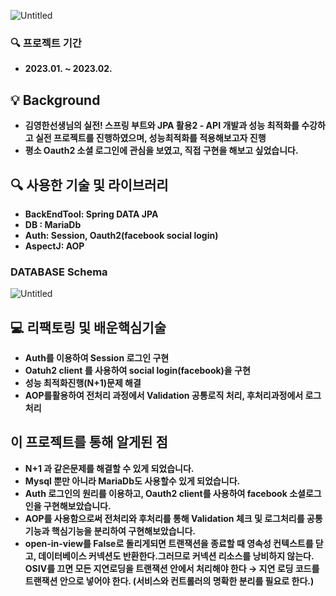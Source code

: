 ![Untitled](https://s3-us-west-2.amazonaws.com/secure.notion-static.com/29de656a-8ab1-4d52-be67-d40d9de31b62/Untitled.png)

### **🔍 프로젝트 기간**

- **2023.01. ~ 2023.02.**

## **💡 Background**

- **김영한선생님의 실전! 스프링 부트와 JPA 활용2 - API 개발과 성능 최적화를 수강하고 실전 프로젝트를 진행하였으며, 성능최적화를 적용해보고자 진행**
- **평소 Oauth2 소셜 로그인에 관심을 보였고, 직접 구현을 해보고 싶었습니다.**

## **🔍 사용한 기술 및 라이브러리**

- **BackEndTool: Spring DATA JPA**
- **DB : MariaDb**
- **Auth: Session, Oauth2(facebook social login)**
- **AspectJ: AOP**

### **DATABASE Schema**

![Untitled](https://s3-us-west-2.amazonaws.com/secure.notion-static.com/7986ce95-8870-4f57-9dc3-6c171d17ee60/Untitled.png)

## **💻 리팩토링 및 배운핵심기술**

- **Auth를 이용하여 Session 로그인 구현**
- **Oatuh2 client 를 사용하여 social login(facebook)을 구현**
- **성능 최적화진행(N+1)문제 해결**
- **AOP를활용하여 전처리 과정에서 Validation 공통로직 처리, 후처리과정에서 로그처리**

## **이 프로젝트를 통해 알게된 점**

- **N+1 과 같은문제를 해결할 수 있게 되었습니다.**
- **Mysql 뿐만 아니라 MariaDb도 사용할수 있게 되었습니다.**
- **Auth 로그인의 원리를 이용하고, Oauth2 client를 사용하여 facebook 소셜로그인을 구현해보았습니다.**
- **AOP를 사용함으로써 전처리와 후처리를 통해 Validation 체크 및 로그처리를 공통기능과 핵심기능을 분리하여 구현해보았습니다.**
- **open-in-view를 False로 돌리게되면 트랜잭션을 종료할 때 영속성 컨텍스트를 닫고, 데이터베이스 커넥션도 반환한다.그러므로 커넥션 리소스를 낭비하지 않는다. OSIV를 끄면 모든 지연로딩을 트랜잭션 안에서 처리해야 한다 → 지연 로딩 코드를 트랜잭션 안으로 넣어야 한다. (서비스와 컨트롤러의 명확한 분리를 필요로 한다.)**
